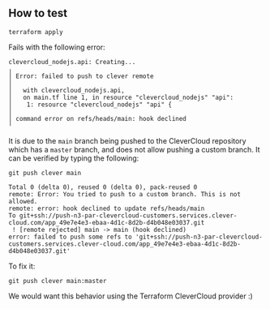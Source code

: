 ## How to test

```shell
terraform apply
```

Fails with the following error:
```
clevercloud_nodejs.api: Creating...
╷
│ Error: failed to push to clever remote
│ 
│   with clevercloud_nodejs.api,
│   on main.tf line 1, in resource "clevercloud_nodejs" "api":
│    1: resource "clevercloud_nodejs" "api" {
│ 
│ command error on refs/heads/main: hook declined
╵
```

It is due to the `main` branch being pushed to the CleverCloud repository which has a `master` branch, and does not allow pushing a custom branch.
It can be verified by typing the following:
```shell
git push clever main

Total 0 (delta 0), reused 0 (delta 0), pack-reused 0
remote: Error: You tried to push to a custom branch. This is not allowed.
remote: error: hook declined to update refs/heads/main
To git+ssh://push-n3-par-clevercloud-customers.services.clever-cloud.com/app_49e7e4e3-ebaa-4d1c-8d2b-d4b048e03037.git
 ! [remote rejected] main -> main (hook declined)
error: failed to push some refs to 'git+ssh://push-n3-par-clevercloud-customers.services.clever-cloud.com/app_49e7e4e3-ebaa-4d1c-8d2b-d4b048e03037.git'
```

To fix it:
```shell
git push clever main:master
```

We would want this behavior using the Terraform CleverCloud provider :)
